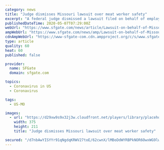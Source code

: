 ```yaml
---
category: news
title: "Judge dismisses Missouri lawsuit over meat worker safety"
excerpt: "A federal judge dismissed a lawsuit filed on behalf of employees at a rural Missouri meatpacking facility, ruling that oversight of how the plant adheres to guidance aimed at slowing the spread of the coronavirus falls to the Occupational Safety and Health Administration,"
publishedDateTime: 2020-05-07T07:29:00Z
webUrl: "https://www.sfgate.com/news/article/Lawsuit-on-behalf-of-Missouri-meat-plant-workers-15251399.php"
ampWebUrl: "https://www.sfgate.com/news/amp/Lawsuit-on-behalf-of-Missouri-meat-plant-workers-15251399.php"
cdnAmpWebUrl: "https://www-sfgate-com.cdn.ampproject.org/c/s/www.sfgate.com/news/amp/Lawsuit-on-behalf-of-Missouri-meat-plant-workers-15251399.php"
type: article
quality: 60
heat: 60
published: false

provider:
  name: SFGate
  domain: sfgate.com

topics:
  - Coronavirus in US
  - Coronavirus

tags:
  - US-MO

images:
  - url: "https://d29xw9s9x32j3w.cloudfront.net/players/library/placeholder.png"
    width: 375
    height: 211
    title: "Judge dismisses Missouri lawsuit over meat worker safety"

secured: "/d7nbAwYISYYr91qNgdqKRWV27toE/62cwnX/lMBoDdWYRBPkNOR6OwxWG9lw11ivZHL8RLJC+C0oon/qniqfZ8xdq78KRXO9CxiG9qRuMrehBhKHUSiNAA5DpR889sKLo06STz8zozWJrrlPbuMgJOZQNDe9X1AKeSxl7/n7LE7p4qeuxH3H3CX0hAskfRy8tyqNFJANTenar5f7mWFzajgSJhDml+gVTGEN+o2j1yOFN9bj8YNmGAuz9TKrtv1wypRwA6OGwGbiTFbsANFrRGgSWI1e2MGLT6+zbWnbd8ZPzmAtK6CRyLbLdaqOPjW;9QBl+VpBnihfxRWzuOljkw=="
---
```


